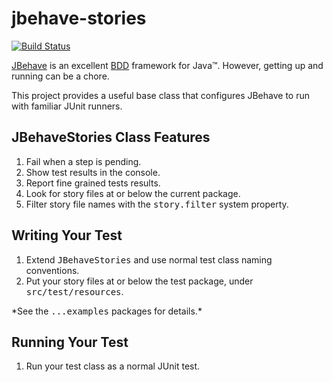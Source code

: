 jbehave-stories 
==============
[![Build Status](https://travis-ci.org/agilarity/jbehave-stories.svg?branch=master)](https://travis-ci.org/agilarity/jbehave-stories)

[JBehave](http://jbehave.org/reference/stable/) is an excellent 
[BDD](http://dannorth.net/introducing-bdd/) framework  for Java&trade;. 
However, getting up and running can be a chore. 

This project provides a useful base class that configures JBehave 
to run with familiar JUnit runners.

## JBehaveStories Class Features
1. Fail when a step is pending.
2. Show test results in the console.
3. Report fine grained tests results.
4. Look for story files at or below the current package.
5. Filter story file names with the <tt>story.filter</tt> system property.

## Writing Your Test
1. Extend <tt>JBehaveStories</tt> and use normal test class naming conventions.
2. Put your story files at or below the test package, under <tt>src/test/resources</tt>.
<p>*See the <tt>...examples</tt> packages for details.*</p>

## Running Your Test
1. Run your test class as a normal JUnit test.